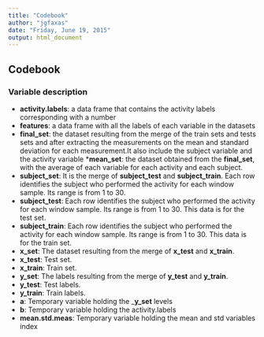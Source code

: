 ```yaml
---
title: "Codebook"
author: "jgfaxas"
date: "Friday, June 19, 2015"
output: html_document
---
```


## Codebook

### Variable description

* __activity.labels__: a data frame that contains the activity labels corresponding with a number
* __features__: a data frame with all the labels of each variable in the datasets
* __final_set__: the dataset resulting from the merge of the train sets and tests sets and after extracting the measurements on the mean and standard deviation for each measurement.It also include the subject variable and the activity variable
*__mean_set__: the dataset obtained from the __final_set__, with the average of each variable for each activity and each subject.
* __subject_set__: It is the merge of __subject_test__ and __subject_train__. Each row identifies the subject who performed the activity for each window sample. Its range is from 1 to 30. 
* __subject_test__: Each row identifies the subject who performed the activity for each window sample. Its range is from 1 to 30. This data is for the test set.
* __subject_train__: Each row identifies the subject who performed the activity for each window sample. Its range is from 1 to 30. This data is for the train set.
* __x_set__: The dataset resulting from the merge of __x_test__ and __x_train__.
* __x_test__: Test set.
* __x_train__: Train set.
* __y_set__: The labels resulting from the merge of __y_test__ and __y_train__.
* __y_test__: Test labels.
* __y_train__: Train labels.
* __a__: Temporary variable holding the ___y_set__ levels
* __b__: Temporary variable holding the activity.labels
* __mean.std.meas__: Temporary variable holding the mean and std variables index


